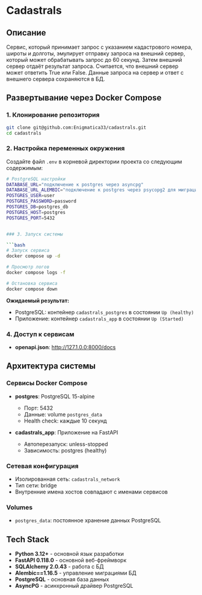 # Cadastrals

## Описание

Сервис, который принимает запрос с указанием кадастрового номера, широты и долготы, эмулирует отправку запроса на внешний сервер, который может обрабатывать запрос до 60 секунд. Затем внешний сервер отдаёт результат запроса. Считается, что внешний сервер может ответить True или False. Данные запроса на сервер и ответ с внешнего сервера сохраняются в БД.



## Развертывание через Docker Compose

### 1. Клонирование репозитория

```bash
git clone git@github.com:Enigmatica33/cadastrals.git
cd cadastrals
```

### 2. Настройка переменных окружения

Создайте файл `.env` в корневой директории проекта со следующим содержимым:

```bash
# PostgreSQL настройки
DATABASE_URL="подключение к postgres через asyncpg"
DATABASE_URL_ALEMBIC="подключение к postgres через psycopg2 для миграций alembic"
POSTGRES_USER=user
POSTGRES_PASSWORD=password
POSTGRES_DB=postgres_db
POSTGRES_HOST=postgres
POSTGRES_PORT=5432


### 3. Запуск системы

```bash
# Запуск сервиса
docker compose up -d

# Просмотр логов
docker compose logs -f

# Остановка сервиса
docker compose down
```


**Ожидаемый результат:**
- PostgreSQL: контейнер `cadastrals_postgres` в состоянии `Up (healthy)`
- Приложение: контейнер `cadastrals_app` в состоянии `Up (Started)`

### 4. Доступ к сервисам

- **openapi.json**: http://127.1.0.0:8000/docs

## Архитектура системы

### Сервисы Docker Compose

- **postgres**: PostgreSQL 15-alpine
  - Порт: 5432
  - Данные: volume `postgres_data`
  - Health check: каждые 10 секунд

- **cadastrals_app**: Приложение на FastAPI
  - Автоперезапуск: unless-stopped
  - Зависимость: postgres (healthy)

### Сетевая конфигурация

- Изолированная сеть: `cadastrals_network`
- Тип сети: bridge
- Внутренние имена хостов совпадают с именами сервисов

### Volumes

- `postgres_data`: постоянное хранение данных PostgreSQL


## Tech Stack
- **Python 3.12+** - основной язык разработки
- **FastAPI 0.118.0** - основной веб-фреймворк
- **SQLAlchemy 2.0.43** - работа с БД
- **Alembic==1.16.5** - управление миграциями БД
- **PostgreSQL** - основная база данных
- **AsyncPG** - асинхронный драйвер PostgreSQL
